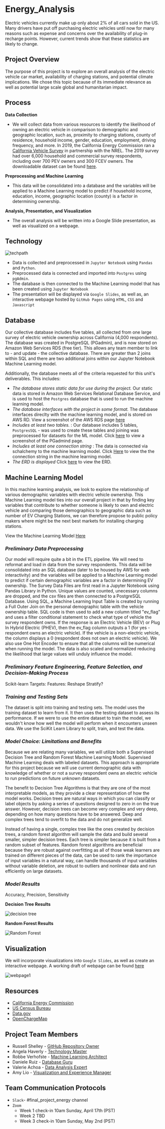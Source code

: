# Energy_Analysis


Electric vehicles currently make up only about 2% of all cars sold in the US. Many drivers have put off purchasing electric vehicles until now for many reasons such as expense and concerns over the availability of plug-in recharge points. However, current trends show that these statistics are likely to change. 

## Project Overview

The purpose of this project is to explore an overall analysis of the electric vehicle car market, availability of charging stations, and potential climate implications. We chose this topic because of its immediate relevance as well as potential large scale global and humanitarian impact. 

## Process

**Data Collection**
* We will collect data from various resources to identify the likelihood of owning an electric vehicle in comparison to demographic and geographic location, such as, proximity to charging stations, county of residence, household income, gender, education, employment, driving frequency, and more. In 2019, the California Energy Commission ran a [California Vehicle Survey](https://www.energy.ca.gov/data-reports/surveys/california-vehicle-survey) in partnership with the NREL. The 2019 survey had over 6,000 household and commercial survey respondents, including over 700 PEV owners and 300 FCEV owners. The downloadable dataset can be found [here](https://www.nrel.gov/transportation/secure-transportation-data/tsdc-2019-california-vehicle-survey.html).

**Preprocessing and Machine Learning**
* This data will be consolidated into a database and the variables will be applied to a Machine Learning model to predict if household income, education, income, geographic location (county) is a factor in determining ownership. 

**Analysis, Presentation, and Visualization**
* The overall analysis will be written into a Google Slide presentation, as well as visualized on a webpage.

## Technology

![techpath](https://github.com/RussellShelley/Energy_Analysis/blob/main/Technology/Technology.jpg)

* Data is collected and preprocessed in `Jupyter Notebook` using `Pandas` and `Python`.
* Preprocessed data is connected and imported into `Postgres` using `pgAdmin`.
* The database is then connected to the Machine Learning model that has been created using `Jupyter Notebook`
* The presentation will be displayed via `Google Slides`, as well as, an interactive webpage hosted by `GitHub Pages` using `HTML`, `CSS` and `Javascript`

## Database

Our collective database includes five tables, all collected from one large survey of electric vehicle ownership across California (4,000 respondents). The database was created in PostgreSQL (PGadmin), and is now stored on Amazon Web Services RDS (free tier). This allows any team member to link to - and update - the collective database. There are greater than 2 joins within SQL and there are two additional joins within our Jupyter Notebook Machine Learning model. 

Additionally, the database meets all of the criteria requested for this unit's deliverables. This includes:
* _The database stores static data for use during the project._ Our static data is stored in Amazon Web Services Relational Database Service, and is used to host the `Postgres` database that is used to run the machine learning model.
* _The database interfaces with the project in some format._ The database interfaces direclty with the machine learning model, and is stored on AWS RD. View a screenshot of the AWS RDS page [here](https://github.com/RussellShelley/Energy_Analysis/blob/main/Images/AWS.PNG)
* _Includes at least two tables._ : Our database includes 5 tables, `PostgresSQL` - was used to create these tables and joining was preprocessed for datasets for the ML model. Click [here](https://github.com/RussellShelley/Energy_Analysis/blob/main/Images/PGadmin_page.PNG) to view a screenshot of the PGadmind page.
* _Includes at least one connection string_ : The data is connected via schalchemy to the machine learning model. Click [Here](https://github.com/RussellShelley/Energy_Analysis/blob/main/Machine_Learning/ML_Decision_Tree_And_Random_Forest.ipynb) to view the the connection string in the machine learning model.
* _The ERD is displayed_ Click [here](https://github.com/RussellShelley/Energy_Analysis/blob/r_verhofste/SQL%20Database/QuickDBD.png) to view the ERD.

## Machine Learning Model
In this machine learning analysis, we look to explore the relationship of various demographic variables with electric vehicle ownership. This Machine Learning model ties into our overall project in that by finding key variables that contribute to whether someone is likely to own and electric vehicle and comparing those demographics to geographic data such as number of EV Charging Stations, we can therefore propose to public policy makers where might be the next best markets for installing charging stations. 

View the Machine Learning Model [Here](https://github.com/RussellShelley/Energy_Analysis/blob/main/Machine_Learning/ML_Decision_Tree_And_Random_Forest.ipynb)

### *Preliminary Data Preprocessing* 
Our model will require quite a bit in the ETL pipeline. We will need to reformat and load in data from the survey respondents. This data will be consolidated into an SQL database (later to be housed by AWS for web interactivity) and the variables will be applied to a Machine Learning model to predict if certain demographic variables are a factor in determining EV ownership. The Survey Data Files are first read in a Jupyter Notebook using Pandas Library in Python. Unique values are counted, unecessary columns are dropped, and the csv files are then connected to a PostgreSQL Database. Using SQL, a Machine Learning Input Table is created by running a Full Outer Join on the personal demographic table with the vehicle ownership table. SQL code is then used to add a new column titled "ev_flag" and uses a filter conditional statement to check what type of vehicle the survey respondent owns. If the response is an Electric Vehicle (BEV) or Plug In Hybrid Electric (PHEV), then the ev_flag column outputs a 1 (for yes - respondent owns an electric vehicle). If the vehicle is a non-electric vehicle, the column displays a 0 (respondent does not own an electric vehicle). We also use One Hot Encoder to ensure that all the columns will be numerical when running the model. The data is also scaled and normalized reducing the likelihood that large values will unduly influence the model.

### *Preliminary Feature Engineering, Feature Selection, and Decision-Making Process*
Scikit-learn
Targets: 
Features: 
Reshape
Stratify?

### *Training and Testing Sets*
The dataset is split into training and testing sets. The model uses the training dataset to learn from it. It then uses the testing dataset to assess its performance. If we were to use the entire dataset to train the model, we wouldn't know how well the model will perform when it encounters unseen data. We use the SciKit Learn Library to split, train, and test the data.

### *Model Choice: Limitations and Benefits*
Because we are relating many variables, we will utilize both a Supervised Decision Tree and Random Forest Machine Learning Model. Supervised Machine Learning deals with labeled datasets. This approach is appropriate for this project because we will use current demographic data with knowledge of whether or not a survey respondent owns an electric vehicle to run predictions on future unknown datasets.

The benefit to Decision Tree Algorithms is that they are one of the most interpretable models, as they provide a clear representation of how the model works. Decision trees are natural ways in which you can classify or label objects by asking a series of questions designed to zero in on the true answer. However, decision trees can become very complex and very deep, depending on how many questions have to be answered. Deep and complex trees tend to overfit to the data and do not generalize well.

Instead of having a single, complex tree like the ones created by decision trees, a random forest algorithm will sample the data and build several smaller, simpler decision trees. Each tree is simpler because it is built from a random subset of features. Random forest algorithms are beneficial because they are robust against overfitting as all of those weak learners are trained on different pieces of the data, can be used to rank the importance of input variables in a natural way, can handle thousands of input variables without variable deletion, are robust to outliers and nonlinear data and run efficiently on large datasets.

### *Model Results*
Accuracy, Precision, Sensitivity

**Decision Tree Results**

![decision tree](https://user-images.githubusercontent.com/73972332/116798859-940c6500-aaa8-11eb-991e-11bc9d5e94a9.png)

**Random Forest Results**

![Random Forest](https://user-images.githubusercontent.com/73972332/116798874-bb633200-aaa8-11eb-9fad-a43f2e36f714.png)

## Visualization

We will incorporate visualizations into `Google Slides`, as well as create an interactive webpage. A working draft of webpage can be found [here](https://amylio.github.io/Project_Web_Test/)

![webpage1](https://github.com/RussellShelley/Energy_Analysis/blob/ALio/Visualization/Images/Webpagedraft1.png)

## Resources

* [California Energy Commission](https://www.energy.ca.gov/)
* [US Census Bureau](https://www.census.gov/)
* [Data.gov](https://www.data.gov/)
* [OpenChargeMap](https://openchargemap.org/site)

## Project Team Members

* Russell Shelley - [GitHub Repository Owner](https://github.com/RussellShelley/Energy_Analysis)
* Angela Haverly - [Technology Master](https://github.com/RussellShelley/Energy_Analysis/tree/a_haverly)
* Robbe Verhofste - [Machine Learning Architect](https://github.com/RussellShelley/Energy_Analysis/tree/r_verhofste)
* Daniele Ruiz - [Database Guru](https://github.com/RussellShelley/Energy_Analysis/tree/d_ruiz)
* Valerie Achoa - [Data Analysis Expert](https://github.com/RussellShelley/Energy_Analysis/tree/va_achoa)
* Amy Lio - [Visualization and Experience Manager](https://github.com/RussellShelley/Energy_Analysis/tree/ALio)

## Team Communication Protocols
* `Slack`- #final_project_energy channel
* `Zoom`
	* Week 1 check-in 10am Sunday, April 17th (PST)
	* Week 2 TBD
	* Week 3 check-in 10am Sunday, May 2nd (PST)



